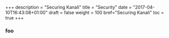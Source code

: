 +++
description = "Securing Kanali"
title = "Security"
date = "2017-04-10T16:43:08+01:00"
draft = false
weight = 100
bref="Securing Kanali"
toc = true
+++

### foo